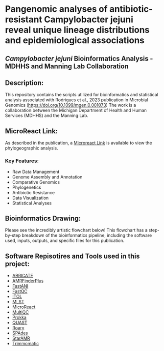 <a id="Description:"><a/>
<a id="MicroReact Link:"><a/>
<a id="Key Features:"><a/>
<a id="Bioinformatics Drawing:"><a/>
<a id="Software Repositories used in this project:"><a/>

# Pangenomic analyses of antibiotic-resistant Campylobacter jejuni reveal unique lineage distributions and epidemiological associations
## *Campylobacter jejuni* Bioinformatics Analysis - MDHHS and Manning Lab Collaboration

## Description:
This repository contains the scripts utilized for bioinformatics and statistical analysis associated with Rodrigues et al., 2023 publication in Microbial Genomics (https://doi.org/10.1099/mgen.0.001073)
The work is a collaboration between the Michigan Department of Health and Human Services (MDHHS) and the Manning Lab. 

## MicroReact Link:
As described in the publication, a [Microreact Link](https://microreact.org/project/dCGmMiVxreTFjNaqKC68gX-rodrigues-ja-et-al-microbial-genomics-2023) is available to view the phylogeographic analysis.

### Key Features:
- Raw Data Management
- Genome Assembly and Annotation
- Comparative Genomics
- Phylogenetics
- Antibiotic Resistance
- Data Visualization
- Statistical Analyses

## Bioinformatics Drawing:
Please see the incredibly artistic flowchart below! This flowchart has a step-by-step breakdown of the bioinformatics pipeline, including the software used, inputs, outputs, and specific files for this publication.

## Software Repisotires and Tools used in this project:
- [ABRICATE](https://github.com/tseemann/abricate)
- [AMRFinderPlus](https://github.com/ncbi/amr)
- [FastANI](https://github.com/ParBLiSS/FastANI)
- [FastQC](https://github.com/s-andrews/FastQC)
- [ITOL](https://itol.embl.de/)
- [MLST](https://github.com/tseemann/mlst)
- [MicroReact](https://microreact.org/)
- [MultiQC](https://github.com/ewels/MultiQC)
- [Prokka](https://github.com/tseemann/prokka)
- [QUAST](https://github.com/ablab/quast)
- [Roary](https://github.com/sanger-pathogens/Roary)
- [SPAdes](https://github.com/ablab/spades)
- [StarAMR](https://github.com/phac-nml/staramr)
- [Trimmomatic](http://www.usadellab.org/cms/index.php?page=trimmomatic)



